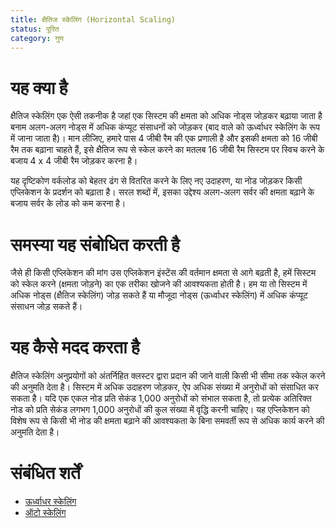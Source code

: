 ```yaml
---
title: क्षैतिज स्केलिंग (Horizontal Scaling)
status: पूरित
category: गुण
---
```


<h1>यह क्या है</h1>

क्षैतिज स्केलिंग एक ऐसी तकनीक है जहां एक सिस्टम की क्षमता को अधिक नोड्स जोड़कर बढ़ाया जाता है बनाम अलग-अलग नोड्स में अधिक कंप्यूट संसाधनों को जोड़कर (बाद वाले को ऊर्ध्वाधर स्केलिंग के रूप में जाना जाता है)।
मान लीजिए, हमारे पास 4 जीबी रैम की एक प्रणाली है और इसकी क्षमता को 16 जीबी रैम तक बढ़ाना चाहते हैं, इसे क्षैतिज रूप से स्केल करने का मतलब 16 जीबी रैम सिस्टम पर स्विच करने के बजाय 4 x 4 जीबी रैम जोड़कर करना है।

यह दृष्टिकोण वर्कलोड को बेहतर ढंग से वितरित करने के लिए नए उदाहरण, या नोड जोड़कर किसी एप्लिकेशन के प्रदर्शन को बढ़ाता है। सरल शब्दों में, इसका उद्देश्य अलग-अलग सर्वर की क्षमता बढ़ाने के बजाय सर्वर के लोड को कम करना है।

<h1>समस्या यह संबोधित करती है</h1>

जैसे ही किसी एप्लिकेशन की मांग उस एप्लिकेशन इंस्टेंस की वर्तमान क्षमता से आगे बढ़ती है, हमें सिस्टम को स्केल करने (क्षमता जोड़ने) का एक तरीका खोजने की आवश्यकता होती है। हम या तो सिस्टम में अधिक नोड्स (क्षैतिज स्केलिंग) जोड़ सकते हैं या मौजूदा नोड्स (ऊर्ध्वाधर स्केलिंग) में अधिक कंप्यूट संसाधन जोड़ सकते हैं।

<h1>यह कैसे मदद करता है</h1>

क्षैतिज स्केलिंग अनुप्रयोगों को अंतर्निहित क्लस्टर द्वारा प्रदान की जाने वाली किसी भी सीमा तक स्केल करने की अनुमति देता है। सिस्टम में अधिक उदाहरण जोड़कर, ऐप अधिक संख्या में अनुरोधों को संसाधित कर सकता है। यदि एक एकल नोड प्रति सेकंड 1,000 अनुरोधों को संभाल सकता है, तो प्रत्येक अतिरिक्त नोड को प्रति सेकंड लगभग 1,000 अनुरोधों की कुल संख्या में वृद्धि करनी चाहिए। यह एप्लिकेशन को विशेष रूप से किसी भी नोड की क्षमता बढ़ाने की आवश्यकता के बिना समवर्ती रूप से अधिक कार्य करने की अनुमति देता है।

<h1>संबंधित शर्तें</h1>

- [ऊर्ध्वाधर स्केलिंग]()
- [ऑटो स्केलिंग](https://github.com/cncf/glossary/blob/main/content/hi/auto-scaling.md)




